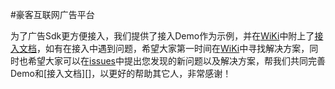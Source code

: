 #豪客互联网广告平台

为了广告Sdk更方便接入，我们提供了接入Demo作为示例，并在[WiKi][]中附上了[接入文档][wiki]，如有在接入中遇到问题，希望大家第一时间在[WiKi][]中寻找解决方案，同时也希望大家可以在[issues][]中提出您发现的新问题以及解决方案，帮我们共同完善Demo和[接入文档][]，以更好的帮助其它人，非常感谢！

[wiki]: https://github.com/hawkrealize/HawkAd/wiki "接入文档"
[issues]: https://github.com/hawkrealize/HawkAd/issues 
